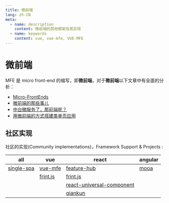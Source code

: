```yaml
---
title: 微前端
lang: zh-CN
meta:
  - name: description
    content: 微前端的其他框架及其实现
  - name: keywords
    content: vue, vue-mfe, VUE-MFE
---
```


# 微前端

MFE 是 micro front-end 的缩写，即**微前端**，对于**微前端**以下文章中有全面的分析：

- [Micro-FrontEnds](https://micro-frontends.org/)
- [微前端的那些事儿](https://giethub.com/phodal/microfrontends)
- [中台微服务了，那前端呢？](https://mp.weixin.qq.com/s/hke92257-EB1ksrV6tb-mg)
- [用微前端的方式搭建类单页应用](https://tech.meituan.com/2018/09/06/fe-tiny-spa.html)

## 社区实现

社区的实现(Community implementations)，Framework Support & Projects :

| all                                     | vue                                          | react                                                                                 | angular                                |
| --------------------------------------- | -------------------------------------------- | ------------------------------------------------------------------------------------- | -------------------------------------- |
| [single-spa](https://single-spa.js.org) | [vue-mfe](https://github.com/vuchan.vue-mfe) | [feature-hub](https://feature-hub.io)                                                 | [mooa](https://github.com/phodal/mooa) |
|                                         | [frint.js](https://frint.js.org)             | [frint.js](https://frint.js.org)                                                      |                                        |
|                                         |                                              | [react-universal-component](https://github.com/faceyspacey/react-universal-component) |                                        |
|                                         |                                              | [qiankun](https://github.com/umijs/qiankun)                                           |                                        |
